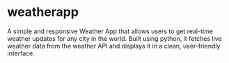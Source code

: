 # weatherapp
A simple and responsive Weather App that allows users to get real-time weather updates for any city in the world. Built using python, it fetches live weather data from the weather API and displays it in a clean, user-friendly interface.
